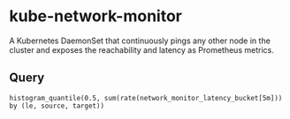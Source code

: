 # kube-network-monitor

A Kubernetes DaemonSet that continuously pings any other node in the cluster and exposes the reachability and latency as Prometheus metrics.

## Query

```
histogram_quantile(0.5, sum(rate(network_monitor_latency_bucket[5m])) by (le, source, target))
```
